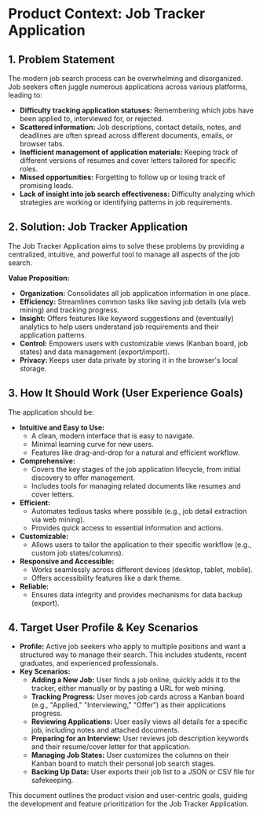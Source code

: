 # Product Context: Job Tracker Application

## 1. Problem Statement

The modern job search process can be overwhelming and disorganized. Job seekers often juggle numerous applications across various platforms, leading to:

*   **Difficulty tracking application statuses:** Remembering which jobs have been applied to, interviewed for, or rejected.
*   **Scattered information:** Job descriptions, contact details, notes, and deadlines are often spread across different documents, emails, or browser tabs.
*   **Inefficient management of application materials:** Keeping track of different versions of resumes and cover letters tailored for specific roles.
*   **Missed opportunities:** Forgetting to follow up or losing track of promising leads.
*   **Lack of insight into job search effectiveness:** Difficulty analyzing which strategies are working or identifying patterns in job requirements.

## 2. Solution: Job Tracker Application

The Job Tracker Application aims to solve these problems by providing a centralized, intuitive, and powerful tool to manage all aspects of the job search.

**Value Proposition:**
*   **Organization:** Consolidates all job application information in one place.
*   **Efficiency:** Streamlines common tasks like saving job details (via web mining) and tracking progress.
*   **Insight:** Offers features like keyword suggestions and (eventually) analytics to help users understand job requirements and their application patterns.
*   **Control:** Empowers users with customizable views (Kanban board, job states) and data management (export/import).
*   **Privacy:** Keeps user data private by storing it in the browser's local storage.

## 3. How It Should Work (User Experience Goals)

The application should be:

*   **Intuitive and Easy to Use:**
    *   A clean, modern interface that is easy to navigate.
    *   Minimal learning curve for new users.
    *   Features like drag-and-drop for a natural and efficient workflow.
*   **Comprehensive:**
    *   Covers the key stages of the job application lifecycle, from initial discovery to offer management.
    *   Includes tools for managing related documents like resumes and cover letters.
*   **Efficient:**
    *   Automates tedious tasks where possible (e.g., job detail extraction via web mining).
    *   Provides quick access to essential information and actions.
*   **Customizable:**
    *   Allows users to tailor the application to their specific workflow (e.g., custom job states/columns).
*   **Responsive and Accessible:**
    *   Works seamlessly across different devices (desktop, tablet, mobile).
    *   Offers accessibility features like a dark theme.
*   **Reliable:**
    *   Ensures data integrity and provides mechanisms for data backup (export).

## 4. Target User Profile & Key Scenarios

*   **Profile:** Active job seekers who apply to multiple positions and want a structured way to manage their search. This includes students, recent graduates, and experienced professionals.
*   **Key Scenarios:**
    *   **Adding a New Job:** User finds a job online, quickly adds it to the tracker, either manually or by pasting a URL for web mining.
    *   **Tracking Progress:** User moves job cards across a Kanban board (e.g., "Applied," "Interviewing," "Offer") as their applications progress.
    *   **Reviewing Applications:** User easily views all details for a specific job, including notes and attached documents.
    *   **Preparing for an Interview:** User reviews job description keywords and their resume/cover letter for that application.
    *   **Managing Job States:** User customizes the columns on their Kanban board to match their personal job search stages.
    *   **Backing Up Data:** User exports their job list to a JSON or CSV file for safekeeping.

This document outlines the product vision and user-centric goals, guiding the development and feature prioritization for the Job Tracker Application.
